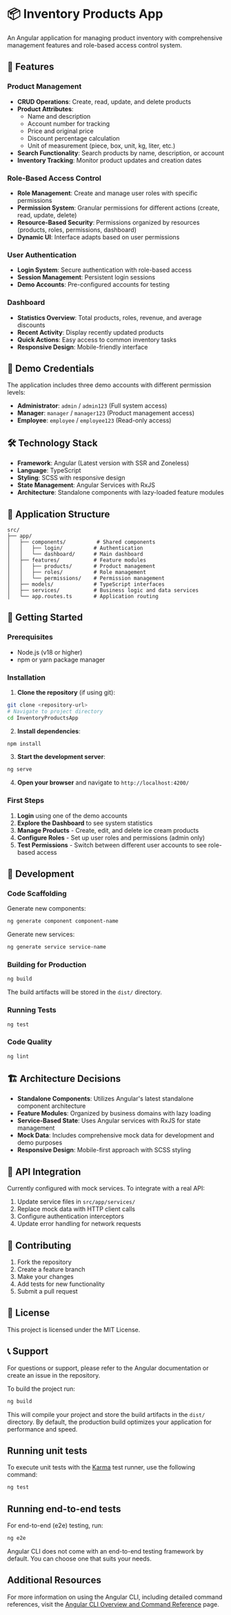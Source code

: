 # 📦 Inventory Products App

An Angular application for managing product inventory with comprehensive management features and role-based access control system.

## 🚀 Features

### Product Management
- **CRUD Operations**: Create, read, update, and delete products
- **Product Attributes**: 
  - Name and description
  - Account number for tracking
  - Price and original price
  - Discount percentage calculation
  - Unit of measurement (piece, box, unit, kg, liter, etc.)
- **Search Functionality**: Search products by name, description, or account
- **Inventory Tracking**: Monitor product updates and creation dates

### Role-Based Access Control
- **Role Management**: Create and manage user roles with specific permissions
- **Permission System**: Granular permissions for different actions (create, read, update, delete)
- **Resource-Based Security**: Permissions organized by resources (products, roles, permissions, dashboard)
- **Dynamic UI**: Interface adapts based on user permissions

### User Authentication
- **Login System**: Secure authentication with role-based access
- **Session Management**: Persistent login sessions
- **Demo Accounts**: Pre-configured accounts for testing

### Dashboard
- **Statistics Overview**: Total products, roles, revenue, and average discounts
- **Recent Activity**: Display recently updated products
- **Quick Actions**: Easy access to common inventory tasks
- **Responsive Design**: Mobile-friendly interface

## 🔐 Demo Credentials

The application includes three demo accounts with different permission levels:

- **Administrator**: `admin` / `admin123` (Full system access)
- **Manager**: `manager` / `manager123` (Product management access)
- **Employee**: `employee` / `employee123` (Read-only access)

## 🛠 Technology Stack

- **Framework**: Angular (Latest version with SSR and Zoneless)
- **Language**: TypeScript
- **Styling**: SCSS with responsive design
- **State Management**: Angular Services with RxJS
- **Architecture**: Standalone components with lazy-loaded feature modules

## 📱 Application Structure

```
src/
├── app/
│   ├── components/          # Shared components
│   │   ├── login/          # Authentication
│   │   └── dashboard/      # Main dashboard
│   ├── features/           # Feature modules
│   │   ├── products/       # Product management
│   │   ├── roles/          # Role management
│   │   └── permissions/    # Permission management
│   ├── models/             # TypeScript interfaces
│   ├── services/           # Business logic and data services
│   └── app.routes.ts       # Application routing
```

## 🚀 Getting Started

### Prerequisites
- Node.js (v18 or higher)
- npm or yarn package manager

### Installation

1. **Clone the repository** (if using git):
```bash
git clone <repository-url>
# Navigate to project directory
cd InventoryProductsApp
```

2. **Install dependencies**:
```bash
npm install
```

3. **Start the development server**:
```bash
ng serve
```

4. **Open your browser** and navigate to `http://localhost:4200/`

### First Steps

1. **Login** using one of the demo accounts
2. **Explore the Dashboard** to see system statistics
3. **Manage Products** - Create, edit, and delete ice cream products
4. **Configure Roles** - Set up user roles and permissions (admin only)
5. **Test Permissions** - Switch between different user accounts to see role-based access

## 🧪 Development

### Code Scaffolding

Generate new components:
```bash
ng generate component component-name
```

Generate new services:
```bash
ng generate service service-name
```

### Building for Production

```bash
ng build
```

The build artifacts will be stored in the `dist/` directory.

### Running Tests

```bash
ng test
```

### Code Quality

```bash
ng lint
```

## 🏗 Architecture Decisions

- **Standalone Components**: Utilizes Angular's latest standalone component architecture
- **Feature Modules**: Organized by business domains with lazy loading
- **Service-Based State**: Uses Angular services with RxJS for state management
- **Mock Data**: Includes comprehensive mock data for development and demo purposes
- **Responsive Design**: Mobile-first approach with SCSS styling

## 📝 API Integration

Currently configured with mock services. To integrate with a real API:

1. Update service files in `src/app/services/`
2. Replace mock data with HTTP client calls
3. Configure authentication interceptors
4. Update error handling for network requests

## 🤝 Contributing

1. Fork the repository
2. Create a feature branch
3. Make your changes
4. Add tests for new functionality
5. Submit a pull request

## 📄 License

This project is licensed under the MIT License.

## 📞 Support

For questions or support, please refer to the Angular documentation or create an issue in the repository.

To build the project run:

```bash
ng build
```

This will compile your project and store the build artifacts in the `dist/` directory. By default, the production build optimizes your application for performance and speed.

## Running unit tests

To execute unit tests with the [Karma](https://karma-runner.github.io) test runner, use the following command:

```bash
ng test
```

## Running end-to-end tests

For end-to-end (e2e) testing, run:

```bash
ng e2e
```

Angular CLI does not come with an end-to-end testing framework by default. You can choose one that suits your needs.

## Additional Resources

For more information on using the Angular CLI, including detailed command references, visit the [Angular CLI Overview and Command Reference](https://angular.dev/tools/cli) page.
